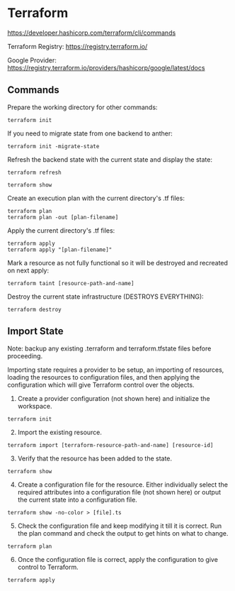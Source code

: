 # Terraform

https://developer.hashicorp.com/terraform/cli/commands

Terraform Registry: https://registry.terraform.io/

Google Provider: https://registry.terraform.io/providers/hashicorp/google/latest/docs

## Commands

Prepare the working directory for other commands:

```
terraform init
```

If you need to migrate state from one backend to anther:

```
terraform init -migrate-state
```

Refresh the backend state with the current state and display the state:

```
terraform refresh

terraform show
```

Create an execution plan with the current directory's .tf files:

```
terraform plan
terraform plan -out [plan-filename]
```

Apply the current directory's .tf files:

```
terraform apply
terraform apply "[plan-filename]"
```

Mark a resource as not fully functional so it will be destroyed and recreated on next apply:

```
terraform taint [resource-path-and-name]
```

Destroy the current state infrastructure (DESTROYS EVERYTHING):

```
terraform destroy
```

## Import State

Note: backup any existing .terraform and terraform.tfstate files before proceeding.

Importing state requires a provider to be setup, an importing of resources, loading the resources to configuration files, and then applying the configuration which will give Terraform control over the objects.

1. Create a provider configuration (not shown here) and initialize the workspace.

```
terraform init
```

2. Import the existing resource.

```
terraform import [terraform-resource-path-and-name] [resource-id]
```

3. Verify that the resource has been added to the state.

```
terraform show
```

4. Create a configuration file for the resource. Either individually select the required attributes into a configuration file (not shown here) or output the current state into a configuration file.

```
terraform show -no-color > [file].ts
```

5. Check the configuration file and keep modifying it till it is correct. Run the plan command and check the output to get hints on what to change.

```
terraform plan
```

6. Once the configuration file is correct, apply the configuration to give control to Terraform.

```
terraform apply
```
